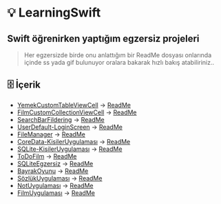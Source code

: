 # 💡 LearningSwift
## Swift öğrenirken yaptığım egzersiz projeleri
> Her egzersizde birde onu anlattığım bir ReadMe dosyası onlarında içinde ss yada gif bulunuyor oralara bakarak hızlı bakış atabiliriniz..


## 🗄 İçerik
+ [YemekCustomTableViewCell](https://github.com/yasinozmeen/LearningSwift/tree/main/√YemekSepetiUygulaması) -> [ReadMe](https://github.com/yasinozmeen/LearningSwift/blob/main/√YemekSepetiUygulaması/37ReadME.md)
+ [FilmCustomCollectionViewCell](https://github.com/yasinozmeen/LearningSwift/tree/main/√CollectionViewFilmUygulamasi) -> [ReadMe](https://github.com/yasinozmeen/LearningSwift/blob/main/√CollectionViewFilmUygulamasi/40README.md)
+ [SearchBarFildering](https://github.com/yasinozmeen/LearningSwift/tree/main/√SearchBarANDTableView) -> [ReadMe](https://github.com/yasinozmeen/LearningSwift/blob/main/√SearchBarANDTableView/41readME.md)
+ [UserDefault-LoginScreen](https://github.com/yasinozmeen/LearningSwift/tree/main/√LoginEkraniUserDefault) -> [ReadMe](https://github.com/yasinozmeen/LearningSwift/blob/main/√LoginEkraniUserDefault/43readMe.md)
+ [FileManager](https://github.com/yasinozmeen/LearningSwift/tree/main/√FileIslemleri) -> [ReadMe](https://github.com/yasinozmeen/LearningSwift/blob/main/√FileIslemleri/44ReadMe.md)
+ [CoreData-KisilerUygulaması](https://github.com/yasinozmeen/LearningSwift/tree/main/√CoreDataKisilerUygulaması) -> [ReadMe](https://github.com/yasinozmeen/LearningSwift/blob/main/√CoreDataKisilerUygulaması/45ReadMe.md)
+ [SQLite-KisilerUygulaması](https://github.com/yasinozmeen/LearningSwift/blob/main/KisilerUygulamasi) -> [ReadMe](https://github.com/yasinozmeen/LearningSwift/blob/main/KisilerUygulamasi/readMe.md)
+ [ToDoFilm](https://github.com/yasinozmeen/LearningSwift/tree/main/√ToDoFilm) -> [ReadMe](https://github.com/yasinozmeen/LearningSwift/blob/main/√ToDoFilm/ReadMe.md)
+ [SQLiteEgzersiz](https://github.com/yasinozmeen/LearningSwift/tree/main/√SQLiteUygulamalari) -> [ReadMe](https://github.com/yasinozmeen/LearningSwift/blob/main/√SQLiteUygulamalari/46ReadME.md)
+ [BayrakOyunu](https://github.com/yasinozmeen/LearningSwift/tree/main/√BayrakUygulamasi) -> [ReadMe](https://github.com/yasinozmeen/LearningSwift/blob/main/√BayrakUygulamasi/47readMe.md)
+ [SözlükUygulaması](https://github.com/yasinozmeen/LearningSwift/tree/main/SozlukUygulaması) -> [ReadMe](https://github.com/yasinozmeen/LearningSwift/blob/main/SozlukUygulaması/readMe.md)
+ [NotUygulaması](https://github.com/yasinozmeen/LearningSwift/blob/main/notUygulamasi) -> [ReadMe](https://github.com/yasinozmeen/LearningSwift/blob/main/notUygulamasi/readMe.md)
+ [FilmUygulaması](https://github.com/yasinozmeen/LearningSwift/blob/main/FilmUygulaması) -> [ReadMe](https://github.com/yasinozmeen/LearningSwift/blob/main/FilmUygulaması/readMe.md)
